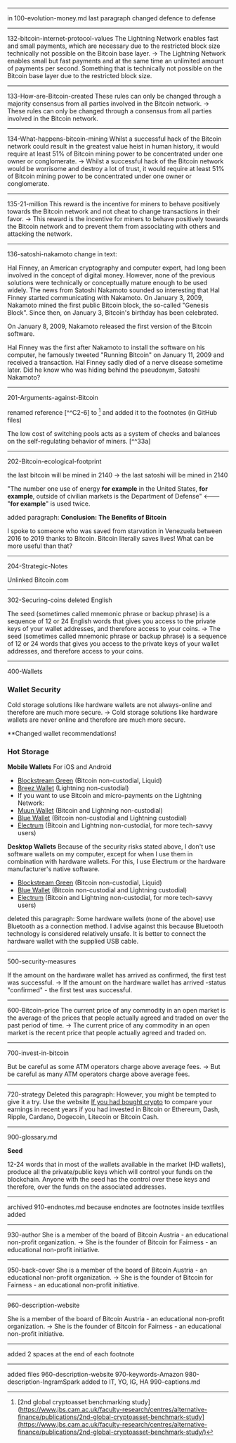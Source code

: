 
----
in 100-evolution-money.md last paragraph changed defence to defense

----
132-bitcoin-internet-protocol-values
The Lightning Network enables fast and small payments, which are necessary due to the restricted block size technically not possible on the Bitcoin base layer.
->
The Lightning Network enables small but fast payments and at the same time an unlimited amount of payments per second. Something that is technically not possible on the Bitcoin base layer due to the restricted block size.

----
133-How-are-Bitcoin-created
These rules can only be changed through a majority consensus from all parties involved in the Bitcoin network.
->
These rules can only be changed through a consensus from all parties involved in the Bitcoin network.

----
134-What-happens-bitcoin-mining
Whilst a successful hack of the Bitcoin network could result in the greatest value heist in human history, it would require at least 51% of Bitcoin mining power to be concentrated under one owner or conglomerate.
->
Whilst a successful hack of the Bitcoin network would be worrisome and destroy a lot of trust, it would require at least 51% of Bitcoin mining power to be concentrated under one owner or conglomerate.

----
135-21-million
This reward is the incentive for miners to behave positively towards the Bitcoin network and not cheat to change transactions in their favor.
->
This reward is the incentive for miners to behave positively towards the Bitcoin network and to prevent them from associating with others and attacking the network.

----
136-satoshi-nakamoto change in text:

Hal Finney, an American cryptography and computer expert, had long been involved in the concept of digital money. However, none of the previous solutions were technically or conceptually mature enough to be used widely. The news from Satoshi Nakamoto sounded so interesting that Hal Finney started communicating with Nakamoto. On January 3, 2009, Nakamoto mined the first public Bitcoin block, the so-called "Genesis Block". Since then, on January 3, Bitcoin's birthday has been celebrated. 

On January 8, 2009, Nakamoto released the first version of the Bitcoin software. 

Hal Finney was the first after Nakamoto to install the software on his computer, he famously tweeted "Running Bitcoin" on January 11, 2009 and received a transaction. Hal Finney sadly died of a nerve disease sometime later. Did he know who was hiding behind the pseudonym, Satoshi Nakamoto?

---
201-Arguments-against-Bitcoin

renamed reference [^^C2-6] to [^33a] and added it to the footnotes (in GitHub files)

The low cost of switching pools acts as a system of checks and balances on the self-regulating behavior of miners. [^^33a]

[^33a]: [2nd global cryptoasset benchmarking study](https://www.jbs.cam.ac.uk/faculty-research/centres/alternative-finance/publications/2nd-global-cryptoasset-benchmark-study](https://www.jbs.cam.ac.uk/faculty-research/centres/alternative-finance/publications/2nd-global-cryptoasset-benchmark-study/)

---

202-Bitcoin-ecological-footprint

the last bitcoin will be mined in 2140 -> the last satoshi will be mined in 2140

"The number one use of energy **for example** in the United States, **for example**, outside of civilian markets is the Department of Defense" <--- "**for example**" is used twice.

added paragraph:
**Conclusion: The Benefits of Bitcoin**

I spoke to someone who was saved from starvation in Venezuela between 2016 to 2019 thanks to Bitcoin. Bitcoin literally saves lives! What can be more useful than that?

---
204-Strategic-Notes

Unlinked Bitcoin.com

---
302-Securing-coins
deleted English

The seed (sometimes called mnemonic phrase or backup phrase) is a sequence of 12 or 24 English words that gives you access to the private keys of your wallet addresses, and therefore access to your coins. -> 
The seed (sometimes called mnemonic phrase or backup phrase) is a sequence of 12 or 24 words that gives you access to the private keys of your wallet addresses, and therefore access to your coins. 

----
400-Wallets

### Wallet Security
Cold storage solutions like hardware wallets are not always-online and therefore are much more secure.
->
Cold storage solutions like hardware wallets are never online and therefore are much more secure.

**Changed wallet recommendations!

### Hot Storage

**Mobile Wallets**
For iOS and Android
* [Blockstream Green](https://blockstream.com/green/) (Bitcoin non-custodial, Liquid)
* [Breez Wallet](https://breez.technology/) (Lightning non-custodial)
* If you want to use Bitcoin and micro-payments on the Lightning Network:
* [Muun Wallet](https://muun.com/) (Bitcoin and Lightning non-custodial)
* [Blue Wallet](https://bluewallet.io/) (Bitcoin non-custodial and Lightning custodial)
* [Electrum](https://electrum.org) (Bitcoin and Lightning non-custodial, for more tech-savvy users)

**Desktop Wallets**
Because of the security risks stated above, I don't use software wallets on my computer, except for when I use them in combination with hardware wallets. For this, I use Electrum or the hardware manufacturer's native software.

* [Blockstream Green](https://blockstream.com/green/) (Bitcoin non-custodial, Liquid)
* [Blue Wallet](https://bluewallet.io/) (Bitcoin non-custodial and Lightning custodial)
* [Electrum](https://electrum.org) (Bitcoin and Lightning non-custodial, for more tech-savvy users)

deleted this paragraph:
Some hardware wallets (none of the above) use Bluetooth as a connection method. I advise against this because Bluetooth technology is considered relatively unsafe. It is better to connect the hardware wallet with the supplied USB cable.

---
500-security-measures

If the amount on the hardware wallet has arrived as confirmed, the first test was successful.
->
If the amount on the hardware wallet has arrived -status "confirmed" - the first test was successful.

---
600-Bitcoin-price
The current price of any commodity in an open market is the average of the prices that people actually agreed and traded on over the past period of time.
->
The current price of any commodity in an open market is the recent price that people actually agreed and traded on.


---
700-invest-in-bitcoin

But be careful as some ATM operators charge above average fees.
->
But be careful as many ATM operators charge above average fees.

---
720-strategy
Deleted this paragraph:
However, you might be tempted to give it a try. Use the website [If you had bought crypto](https://ifyouhadboughtcrypto.com/) to compare your earnings in recent years if you had invested in Bitcoin or Ethereum, Dash, Ripple, Cardano, Dogecoin, Litecoin or Bitcoin Cash.

---

900-glossary.md

**Seed**

12-24 words that in most of the wallets available in the market (HD wallets), produce all the private/public keys which will control your funds on the blockchain. Anyone with the seed has the control over these keys and therefore, over the funds on the associated addresses.

-----

archived 910-endnotes.md because endnotes are footnotes inside textfiles
added
[^33a]: [2nd global cryptoasset benchmarking study](https://www.jbs.cam.ac.uk/faculty-research/centres/alternative-finance/publications/2nd-global-cryptoasset-benchmark-study](https://www.jbs.cam.ac.uk/faculty-research/centres/alternative-finance/publications/2nd-global-cryptoasset-benchmark-study/)  

---

930-author
She is a member of the board of Bitcoin Austria - an educational non-profit organization.
->
She is the founder of Bitcoin for Fairness - an educational non-profit initiative.

---
950-back-cover
She is a member of the board of Bitcoin Austria - an educational non-profit organization.
->
She is the founder of Bitcoin for Fairness - an educational non-profit initiative.

---
960-description-website

She is a member of the board of Bitcoin Austria - an educational non-profit organization.
->
She is the founder of Bitcoin for Fairness - an educational non-profit initiative.


----
added 2 spaces at the end of each footnote

---
added files
960-description-website
970-keywords-Amazon
980-description-IngramSpark
added to IT, YO, IG, HA 990-captions.md